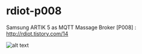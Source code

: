 # rdiot-p008
Samsung ARTIK 5 as MQTT Massage Broker [P008] : http://rdiot.tistory.com/14

![alt text](http://cfile23.uf.tistory.com/image/210ECC4B592585FD3388B6)
